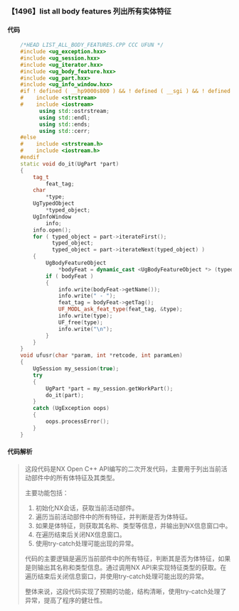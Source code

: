 ### 【1496】list all body features 列出所有实体特征

#### 代码

```cpp
    /*HEAD LIST_ALL_BODY_FEATURES.CPP CCC UFUN */  
    #include <ug_exception.hxx>  
    #include <ug_session.hxx>  
    #include <ug_iterator.hxx>  
    #include <ug_body_feature.hxx>  
    #include <ug_part.hxx>  
    #include <ug_info_window.hxx>  
    #if ! defined ( __hp9000s800 ) && ! defined ( __sgi ) && ! defined ( __sun )  
    #    include <strstream>  
    #    include <iostream>  
          using std::ostrstream;  
          using std::endl;   
          using std::ends;  
          using std::cerr;  
    #else  
    #    include <strstream.h>  
    #    include <iostream.h>  
    #endif  
    static void do_it(UgPart *part)  
    {  
        tag_t  
            feat_tag;  
        char  
            *type;  
        UgTypedObject  
            *typed_object;  
        UgInfoWindow  
            info;  
        info.open();  
        for ( typed_object = part->iterateFirst();  
              typed_object;  
              typed_object = part->iterateNext(typed_object) )  
        {  
            UgBodyFeatureObject  
                *bodyFeat = dynamic_cast <UgBodyFeatureObject *> (typed_object);  
            if ( bodyFeat )  
            {  
                info.write(bodyFeat->getName());  
                info.write(" - ");  
                feat_tag = bodyFeat->getTag();  
                UF_MODL_ask_feat_type(feat_tag, &type);  
                info.write(type);  
                UF_free(type);  
                info.write("\n");  
            }  
        }  
    }  
    void ufusr(char *param, int *retcode, int paramLen)  
    {  
        UgSession my_session(true);  
        try  
        {  
            UgPart *part = my_session.getWorkPart();  
            do_it(part);  
        }  
        catch (UgException oops)  
        {  
            oops.processError();  
        }  
    }

```

#### 代码解析

> 这段代码是NX Open C++ API编写的二次开发代码，主要用于列出当前活动部件中的所有体特征及其类型。
>
> 主要功能包括：
>
> 1. 初始化NX会话，获取当前活动部件。
> 2. 遍历当前活动部件中的所有特征，并判断是否为体特征。
> 3. 如果是体特征，则获取其名称、类型等信息，并输出到NX信息窗口中。
> 4. 在遍历结束后关闭NX信息窗口。
> 5. 使用try-catch处理可能出现的异常。
>
> 代码的主要逻辑是遍历当前部件中的所有特征，判断其是否为体特征，如果是则输出其名称和类型信息。通过调用NX API来实现特征类型的获取。在遍历结束后关闭信息窗口，并使用try-catch处理可能出现的异常。
>
> 整体来说，这段代码实现了预期的功能，结构清晰，使用try-catch处理了异常，提高了程序的健壮性。
>
